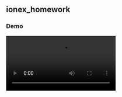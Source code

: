 ## ionex_homework

### Demo
<video src=".gitbook/assets/ionex_demo.mov" controls="controls" style="max-width: 400px;"></video>
